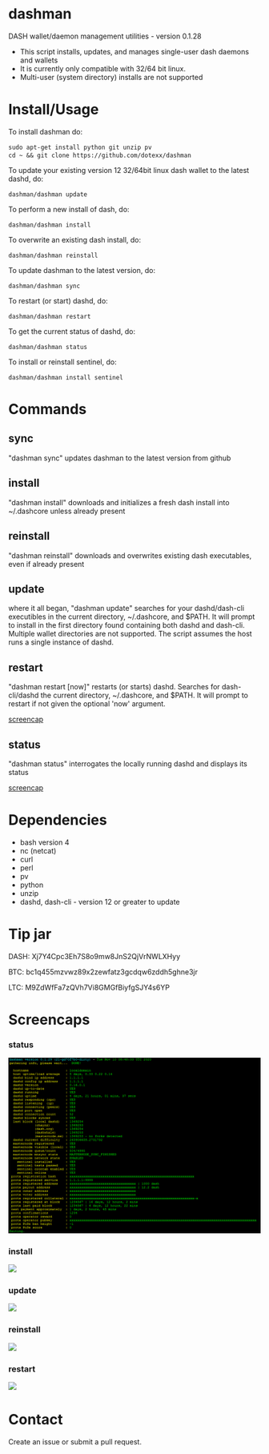# dashman

DASH wallet/daemon management utilities - version 0.1.28

* This script installs, updates, and manages single-user dash daemons and wallets
* It is currently only compatible with 32/64 bit linux.
* Multi-user (system directory) installs are not supported

# Install/Usage

To install dashman do:

    sudo apt-get install python git unzip pv
    cd ~ && git clone https://github.com/dotexx/dashman

To update your existing version 12 32/64bit linux dash wallet to the latest
dashd, do:

    dashman/dashman update

To perform a new install of dash, do:

    dashman/dashman install

To overwrite an existing dash install, do:

    dashman/dashman reinstall

To update dashman to the latest version, do:

    dashman/dashman sync

To restart (or start) dashd, do:

    dashman/dashman restart

To get the current status of dashd, do:

    dashman/dashman status

To install or reinstall sentinel, do:

    dashman/dashman install sentinel

# Commands

## sync

"dashman sync" updates dashman to the latest version from github

## install

"dashman install" downloads and initializes a fresh dash install into ~/.dashcore
unless already present

## reinstall

"dashman reinstall" downloads and overwrites existing dash executables, even if
already present

## update

where it all began, "dashman update" searches for your dashd/dash-cli
executibles in the current directory, ~/.dashcore, and $PATH.  It will prompt
to install in the first directory found containing both dashd and dash-cli.
Multiple wallet directories are not supported. The script assumes the host runs
a single instance of dashd.

## restart

"dashman restart [now]" restarts (or starts) dashd. Searches for dash-cli/dashd
the current directory, ~/.dashcore, and $PATH. It will prompt to restart if not
given the optional 'now' argument.

<a href="#restart-1">screencap</a>

## status

"dashman status" interrogates the locally running dashd and displays its status

<a href="#status-1">screencap</a>

# Dependencies

* bash version 4
* nc (netcat)
* curl
* perl
* pv
* python
* unzip
* dashd, dash-cli - version 12 or greater to update

# Tip jar

DASH:	Xj7Y4Cpc3Eh7S8o9mw8JnS2QjVrNWLXHyy

BTC:	bc1q455mzvwz89x2zewfatz3gcdqw6zddh5ghne3jr

LTC:	M9ZdWfFa7zQVh7Vi8GMGfBiyfgSJY4s6YP

# Screencaps

### status

<img src="https://raw.githubusercontent.com/dotexx/dashman/master/screencaps/dashman_0.1-status.png">

### install

<img src="https://raw.githubusercontent.com/dotexx/dashman/master/screencaps/dashman_0.1-install.png">

### update

<img src="https://raw.githubusercontent.com/dotexx/dashman/master/screencaps/dashman_0.1-update.png">

### reinstall

<img src="https://raw.githubusercontent.com/dotexx/dashman/master/screencaps/dashman_0.1-reinstall.png">

### restart

<img src="https://raw.githubusercontent.com/dotexx/dashman/master/screencaps/dashman_0.1-restart.png">

# Contact

Create an issue or submit a pull request.
